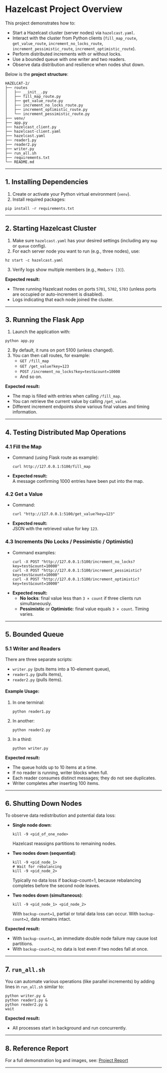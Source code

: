 # Hazelcast Project Overview

This project demonstrates how to:
- Start a Hazelcast cluster (server nodes) via `hazelcast.yaml`.
- Interact with the cluster from Python clients (`fill_map_route`, `get_value_route`, `increment_no_locks_route`, `increment_pessimistic_route`, `increment_optimistic_route`).
- Perform distributed increments with or without locks.
- Use a bounded queue with one writer and two readers.
- Observe data distribution and resilience when nodes shut down.

Below is the **project structure**:

```
HAZELCAT-2/
├── routes
│   ├── __init__.py
│   ├── fill_map_route.py
│   ├── get_value_route.py
│   ├── increment_no_locks_route.py
│   ├── increment_optimistic_route.py
│   └── increment_pessimistic_route.py
├── venv/
├── app.py
├── hazelcast_client.py
├── hazelcast-client.yaml
├── hazelcast.yaml
├── reader1.py
├── reader2.py
├── writer.py
├── run_all.sh
├── requirements.txt
└── README.md
```

---

## 1. Installing Dependencies

1. Create or activate your Python virtual environment (`venv`).
2. Install required packages:

```
pip install -r requirements.txt
```

---

## 2. Starting Hazelcast Cluster

1. Make sure `hazelcast.yaml` has your desired settings (including any `map` or `queue` config).
2. For each server node you want to run (e.g., three nodes), use:

```
hz start -c hazelcast.yaml
```

3. Verify logs show multiple members (e.g., `Members [3]`).

**Expected result:**  
- Three running Hazelcast nodes on ports `5701`, `5702`, `5703` (unless ports are occupied or auto-increment is disabled).
- Logs indicating that each node joined the cluster.

---

## 3. Running the Flask App

1. Launch the application with:

```
python app.py
```

2. By default, it runs on port 5100 (unless changed).
3. You can then call routes, for example:
   - `GET /fill_map`
   - `GET /get_value?key=123`
   - `POST /increment_no_locks?key=test&count=10000`
   - And so on.

**Expected result:**  
- The map is filled with entries when calling `/fill_map`.
- You can retrieve the current value by calling `/get_value`.
- Different increment endpoints show various final values and timing information.

---

## 4. Testing Distributed Map Operations

### 4.1 Fill the Map
- Command (using Flask route as example):
  ```
  curl http://127.0.0.1:5100/fill_map
  ```
- **Expected result:**  
  A message confirming 1000 entries have been put into the map.

### 4.2 Get a Value
- Command:
  ```
  curl "http://127.0.0.1:5100/get_value?key=123"
  ```
- **Expected result:**  
  JSON with the retrieved value for key `123`.

### 4.3 Increments (No Locks / Pessimistic / Optimistic)
- Command examples:
  ```
  curl -X POST "http://127.0.0.1:5100/increment_no_locks?key=test&count=10000"
  curl -X POST "http://127.0.0.1:5100/increment_pessimistic?key=test&count=10000"
  curl -X POST "http://127.0.0.1:5100/increment_optimistic?key=test&count=10000"
  ```
- **Expected result:**  
  - **No locks**: final value less than `3 × count` if three clients run simultaneously.
  - **Pessimistic** or **Optimistic**: final value equals `3 × count`. Timing varies.

---

## 5. Bounded Queue

### 5.1 Writer and Readers

There are three separate scripts:
- `writer.py` (puts items into a 10-element queue),
- `reader1.py` (pulls items),
- `reader2.py` (pulls items).

#### Example Usage:

1. In one terminal:
   ```
   python reader1.py
   ```
2. In another:
   ```
   python reader2.py
   ```
3. In a third:
   ```
   python writer.py
   ```

**Expected result:**  
- The queue holds up to 10 items at a time.
- If no reader is running, writer blocks when full.
- Each reader consumes distinct messages; they do not see duplicates.
- Writer completes after inserting 100 items.

---

## 6. Shutting Down Nodes

To observe data redistribution and potential data loss:

- **Single node down**:
  ```
  kill -9 <pid_of_one_node>
  ```
  Hazelcast reassigns partitions to remaining nodes.

- **Two nodes down (sequential)**:
  ```
  kill -9 <pid_node_1>
  # Wait for rebalancing
  kill -9 <pid_node_2>
  ```
  Typically no data loss if backup-count=1, because rebalancing completes before the second node leaves.

- **Two nodes down (simultaneous)**:
  ```
  kill -9 <pid_node_1> <pid_node_2>
  ```
  With `backup-count=1`, partial or total data loss can occur. With `backup-count=2`, data remains intact.

**Expected result:**  
- With `backup-count=1`, an immediate double node failure may cause lost partitions.
- With `backup-count=2`, no data is lost even if two nodes fall at once.

---

## 7. `run_all.sh`

You can automate various operations (like parallel increments) by adding lines in `run_all.sh` similar to:

```
python writer.py &
python reader1.py &
python reader2.py &
wait
```

**Expected result:**  
- All processes start in background and run concurrently.

---

## 8. Reference Report

For a full demonstration log and images, see:
[Project Report](https://docs.google.com/document/d/1uQLfg6rL0b6XRd9QdQS-sk4a4PkUrmCMqfwd9QK54a4/edit?usp=sharing)

---
